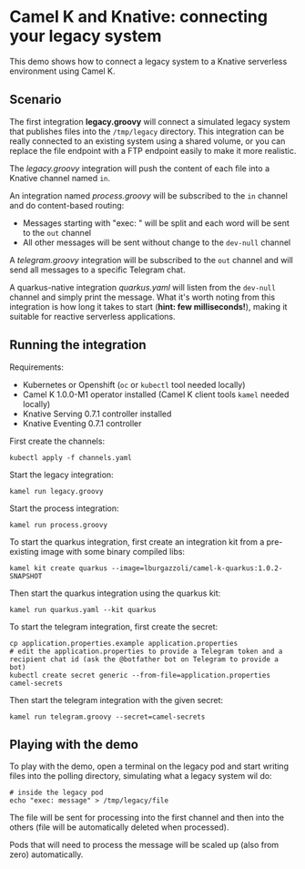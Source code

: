 # Camel K and Knative: connecting your legacy system

This demo shows how to connect a legacy system to a Knative serverless environment using Camel K.

## Scenario

The first integration **legacy.groovy** will connect a simulated legacy system that publishes files into the `/tmp/legacy` directory.
This integration can be really connected to an existing system using a shared volume, or you can replace the file endpoint with a FTP endpoint easily to make it more realistic.

The *legacy.groovy* integration will push the content of each file into a Knative channel named `in`.

An integration named *process.groovy* will be subscribed to the `in` channel and do content-based routing:
- Messages starting with "exec: " will be split and each word will be sent to the `out` channel
- All other messages will be sent without change to the `dev-null` channel

A *telegram.groovy* integration will be subscribed to the `out` channel and will send all messages to a specific Telegram chat.

A quarkus-native integration *quarkus.yaml* will listen from the `dev-null` channel and simply print the message.
What it's worth noting from this integration is how long it takes to start (**hint: few milliseconds!**), making it suitable for
reactive serverless applications.

## Running the integration

Requirements:
- Kubernetes or Openshift (`oc` or `kubectl` tool needed locally)
- Camel K 1.0.0-M1 operator installed (Camel K client tools `kamel` needed locally)
- Knative Serving 0.7.1 controller installed
- Knative Eventing 0.7.1 controller

First create the channels:

```
kubectl apply -f channels.yaml
```

Start the legacy integration:
```
kamel run legacy.groovy
```

Start the process integration:
```
kamel run process.groovy
```

To start the quarkus integration, first create an integration kit from a pre-existing image with some binary compiled libs:
```
kamel kit create quarkus --image=lburgazzoli/camel-k-quarkus:1.0.2-SNAPSHOT
```

Then start the quarkus integration using the quarkus kit:
```
kamel run quarkus.yaml --kit quarkus
```

To start the telegram integration, first create the secret:

```
cp application.properties.example application.properties
# edit the application.properties to provide a Telegram token and a recipient chat id (ask the @botfather bot on Telegram to provide a bot)
kubectl create secret generic --from-file=application.properties camel-secrets
```

Then start the telegram integration with the given secret:
```
kamel run telegram.groovy --secret=camel-secrets
```

## Playing with the demo

To play with the demo, open a terminal on the legacy pod and start writing files into the polling directory, simulating what a legacy system wil do:

```
# inside the legacy pod
echo "exec: message" > /tmp/legacy/file
```

The file will be sent for processing into the first channel and then into the others (file will be automatically deleted when processed).

Pods that will need to process the message will be scaled up (also from zero) automatically.
